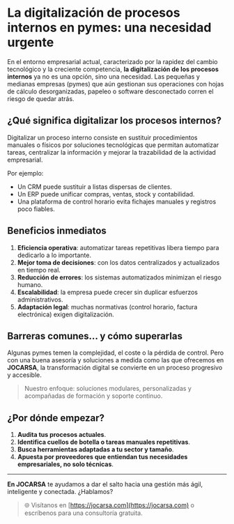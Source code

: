 # La digitalización de procesos internos en pymes: una necesidad urgente

En el entorno empresarial actual, caracterizado por la rapidez del cambio tecnológico y la creciente competencia, **la digitalización de los procesos internos** ya no es una opción, sino una necesidad. Las pequeñas y medianas empresas (pymes) que aún gestionan sus operaciones con hojas de cálculo desorganizadas, papeleo o software desconectado corren el riesgo de quedar atrás.

## ¿Qué significa digitalizar los procesos internos?

Digitalizar un proceso interno consiste en sustituir procedimientos manuales o físicos por soluciones tecnológicas que permitan automatizar tareas, centralizar la información y mejorar la trazabilidad de la actividad empresarial.

Por ejemplo:
- Un CRM puede sustituir a listas dispersas de clientes.
- Un ERP puede unificar compras, ventas, stock y contabilidad.
- Una plataforma de control horario evita fichajes manuales y registros poco fiables.

## Beneficios inmediatos

1. **Eficiencia operativa**: automatizar tareas repetitivas libera tiempo para dedicarlo a lo importante.
2. **Mejor toma de decisiones**: con los datos centralizados y actualizados en tiempo real.
3. **Reducción de errores**: los sistemas automatizados minimizan el riesgo humano.
4. **Escalabilidad**: la empresa puede crecer sin duplicar esfuerzos administrativos.
5. **Adaptación legal**: muchas normativas (control horario, factura electrónica) exigen digitalización.

## Barreras comunes... y cómo superarlas

Algunas pymes temen la complejidad, el coste o la pérdida de control. Pero con una buena asesoría y soluciones a medida como las que ofrecemos en **JOCARSA**, la transformación digital se convierte en un proceso progresivo y accesible.

> Nuestro enfoque: soluciones modulares, personalizadas y acompañadas de formación y soporte continuo.

## ¿Por dónde empezar?

1. **Audita tus procesos actuales**.
2. **Identifica cuellos de botella o tareas manuales repetitivas**.
3. **Busca herramientas adaptadas a tu sector y tamaño**.
4. **Apuesta por proveedores que entiendan tus necesidades empresariales, no solo técnicas**.

---

**En JOCARSA** te ayudamos a dar el salto hacia una gestión más ágil, inteligente y conectada. ¿Hablamos?

> 🌐 Visítanos en [https://jocarsa.com](https://jocarsa.com) o escríbenos para una consultoría gratuita.

